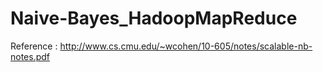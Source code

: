 # Naive-Bayes_HadoopMapReduce
Reference : http://www.cs.cmu.edu/~wcohen/10-605/notes/scalable-nb-notes.pdf
